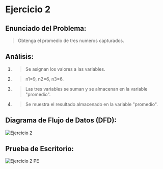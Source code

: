 # Ejercicio 2

## Enunciado del Problema:
> Obtenga el promedio de tres numeros capturados.

## Análisis:
1. > Se asignan los valores a las variables.
2. > n1=9, n2=6, n3=6.
3. > Las tres variables se suman y se almacenan en la variable "promedio".
4. > Se muestra el resultado almacenado en la variable "promedio".
   
## Diagrama de Flujo de Datos (DFD):
![Ejercicio 2](https://github.com/IvancitoMint/ICI-Portafolio_Parcial1/assets/145072070/e68d5bfe-bc03-40c0-8491-23a8bd4b7b35)

## Prueba de Escritorio:
![Ejercicio 2 PE](https://github.com/IvancitoMint/ICI-Portafolio_Parcial1/assets/145072070/814d0862-97d8-4f70-951b-bce2845c2b97)
